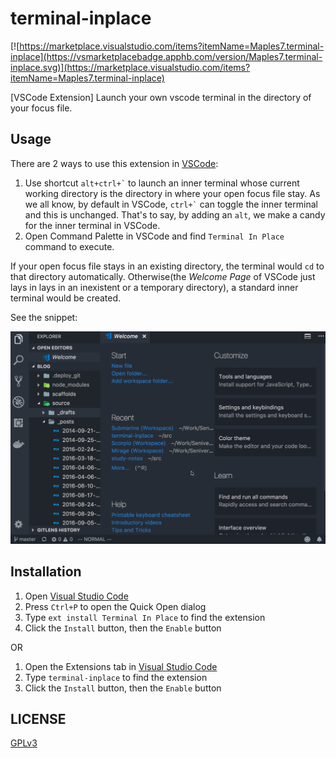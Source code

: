 # terminal-inplace

[![https://marketplace.visualstudio.com/items?itemName=Maples7.terminal-inplace](https://vsmarketplacebadge.apphb.com/version/Maples7.terminal-inplace.svg)](https://marketplace.visualstudio.com/items?itemName=Maples7.terminal-inplace)

[VSCode Extension] Launch your own vscode terminal in the directory of your focus file.

## Usage

There are 2 ways to use this extension in [VSCode](https://code.visualstudio.com/):

1.  Use shortcut <code>alt+ctrl+&#96;</code> to launch an inner terminal whose current working directory is the directory in where your open focus file stay. As we all know, by default in VSCode, <code>ctrl+&#96;</code> can toggle the inner terminal and this is unchanged. That's to say, by adding an `alt`, we make a candy for the inner terminal in VSCode.
2.  Open Command Palette in VSCode and find `Terminal In Place` command to execute.

If your open focus file stays in an existing directory, the terminal would `cd` to that directory automatically. Otherwise(the _Welcome Page_ of VSCode just lays in lays in an inexistent or a temporary directory), a standard inner terminal would be created.

See the snippet:

![Snippet demo](images/snippet.gif)

## Installation

1.  Open [Visual Studio Code](https://code.visualstudio.com/)
2.  Press `Ctrl+P` to open the Quick Open dialog
3.  Type `ext install Terminal In Place` to find the extension
4.  Click the `Install` button, then the `Enable` button

OR

1.  Open the Extensions tab in [Visual Studio Code](https://code.visualstudio.com/)
2.  Type `terminal-inplace` to find the extension
3.  Click the `Install` button, then the `Enable` button

## LICENSE

[GPLv3](./LICENSE)
